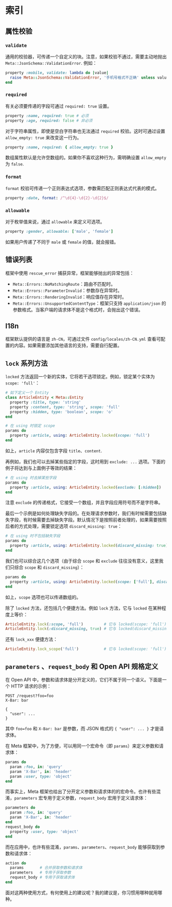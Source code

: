 # 索引

## 属性校验

### `validate`

通用的校验器，可传递一个自定义的块。注意，如果校验不通过，需要主动地抛出 `Meta::JsonSchema::ValidationError`. 例如：

```ruby
property :mobile, validate: lambda do |value|
  raise Meta::JsonSchema::ValidationError, '手机号格式不正确' unless value =~ /\d+/
end
```

### `required`

有关必须要传递的字段可通过 `required: true` 设置。

```ruby
property :name, required: true # 必须
property :age, required: false # 非必须
```

对于字符串属性，即使是空白字符串也无法通过 `required` 校验。这时可通过设置 `allow_empty: true` 来改变这一行为。

```ruby
property :name, required: { allow_empty: true }
```

数组属性默认是允许空数组的。如果你不喜欢这种行为，需明确设置 `allow_empty` 为 `false`.

### `format`

`format` 校验可传递一个正则表达式选项，参数需匹配正则表达式代表的模式。

```ruby
property :date, format: /^\d{4}-\d{2}-\d{2}$/
```

### `allowable`

对于枚举值来说，通过 `allowable` 来定义可选项。

```ruby
property :gender, allowable: ['male', 'female']
```

如果用户传递了不同于 `male` 或 `female` 的值，就会报错。

## 错误列表

框架中使用 `rescue_error` 捕获异常，框架能够抛出的异常包括：

- `Meta::Errors::NoMatchingRoute`：路由不匹配时。
- `Meta::Errors::ParameterInvalid`：参数存在异常时。
- `Meta::Errors::RenderingInvalid`：响应值存在异常时。
- `Meta::Errors::UnsupportedContentType`：框架只支持 `application/json` 的参数格式。当客户端的请求体不是这个格式时，会抛出这个错误。

## I18n

框架默认提供的语言是 `zh-CN`，可通过文件 `config/locales/zh-CN.yml` 查看可配置的内容。如果需要添加其他语言的支持，需要自行配置。

## `lock` 系列方法

`locked` 方法返回一个新的实体，它将若干选项锁定。例如，锁定某个实体为 `scope: 'full'`：

```ruby
# 如下定义一个 Entity
class ArticleEntity < Meta::Entity
  property :title, type: 'string'
  property :content, type: 'string', scope: 'full'
  property :hidden, type: 'boolean', scope: 'o'
end

# 在 using 时锁定 scope
params do
  property :article, using: ArticleEntity.locked(scope: 'full')
end
```

如上，`article` 内容仅包含字段 `title`、`content`.

再例如，我们也可以去掉某些指定的字段，这时用到 `exclude: ...` 选项。下面的例子将达到与上面例子等效的结果：

```ruby
# 在 using 时去掉某些字段
params do
  property :article, using: ArticleEntity.locked(exclude: [:hidden])
end
```

注意 `exclude` 的传递格式，它接受一个数组，并且字段应用符号而不是字符串。

最后一个示例是如何处理缺失字段的。在处理请求参数时，我们有时候需要包括缺失字段，有时候需要去掉缺失字段。默认情况下是按照前者处理的，如果需要按照后者的方式处理，需要锁定选项 `discard_missing: true`：

```ruby
# 在 using 时不包括缺失字段
params do
  property :article, using: ArticleEntity.locked(discard_missing: true)
end
```

我们也可以综合这几个选项（由于综合 `scope` 和 `exclude` 往往没有意义，这里我们只综合 `scope` 和 `discard_missing`）：

```ruby
params do
  property :article, using: ArticleEntity.locked(scope: ['full'], discard_missing: true)
end
```

如上，`scope` 选项也可以传递数组的。

除了 `locked` 方法，还包括几个便捷方法。例如 `lock` 方法，它与 `locked` 在某种程度上等价：

```ruby
ArticleEntity.lock(:scope, 'full')         # 它与 locked(scope: 'full') 等价
ArticleEntity.lock(:discard_missing, true) # 它与 locked(discard_missing: true) 等价
```

还有 `lock_xxx` 便捷方法：

```ruby
ArticleEntity.lock_scope('full')           # 它与 locked(scope: 'full') 等价
```

## `parameters` 、`request_body` 和 Open API 规格定义

在 Open API 中，参数和请求体是分开定义的，它们不属于同一个语义。下面是一个 HTTP 请求的示例：

```http
POST /request?foo=foo
X-Bar: bar

{
  "user": ...
}
```

其中 `foo=foo` 和 `X-Bar: bar` 是参数，而 JSON 格式的 `{ "user": ... }` 才是请求体。

在 Meta 框架中，为了方便，可以用同一个宏命令（即 `params`）来定义参数和请求体：

```ruby
params do
  param :foo, in: 'query'
  param 'X-Bar', in: 'header'
  param :user, type: 'object'
end
```

而事实上，Meta 框架也给出了分开定义参数和请求体的的宏命令。也许有些混淆，`parameters` 宏专用于定义参数，`request_body` 宏用于定义请求体：

```ruby
parameters do
  param :foo, in: 'query'
  param 'X-Bar', in: 'header'
end
request_body do
  property :user, type: 'object'
end
```

而在应用中，也许有些混淆，`params`、`parameters`、`request_body` 能够获取到参数和请求体：

```ruby
action do
  params       # 合并获取参数和请求体
  parameters   # 专用于获取参数
  request_body # 专用于获取请求体
end
```

面对这两种使用方式，有何使用上的建议呢？我的建议是，你习惯用哪种就用哪种。
